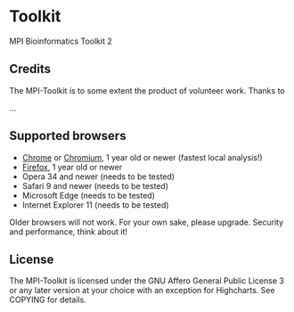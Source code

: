 # Toolkit
MPI Bioinformatics Toolkit 2

Credits
-------

The MPI-Toolkit is to some extent the product of volunteer work. Thanks to

...


Supported browsers
------------------

- [Chrome](https://www.google.com/chrome) or [Chromium](https://www.chromium.org/getting-involved/download-chromium), 1 year old or newer (fastest local analysis!)
- [Firefox](https://www.mozilla.org/firefox), 1 year old or newer
- Opera 34 and newer (needs to be tested)
- Safari 9 and newer (needs to be tested)
- Microsoft Edge (needs to be tested)
- Internet Explorer 11 (needs to be tested)

Older browsers will not work. For your own sake, please upgrade.
Security and performance, think about it!

License
-------

The MPI-Toolkit is licensed under the GNU Affero General Public License 3 or any later
version at your choice with an exception for Highcharts. See COPYING for
details.
